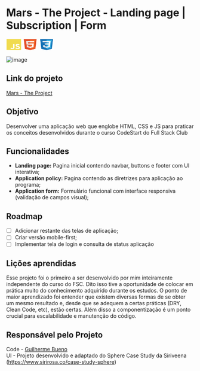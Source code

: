 # Mars - The Project - Landing page | Subscription | Form
<div style="display: inline_block">
  <img align="center" alt="Rafa-Js" height="30" width="40" src="https://raw.githubusercontent.com/devicons/devicon/master/icons/javascript/javascript-plain.svg">
  <img align="center" alt="Rafa-HTML" height="30" width="40" src="https://raw.githubusercontent.com/devicons/devicon/master/icons/html5/html5-original.svg">
  <img align="center" alt="Rafa-CSS" height="30" width="40" src="https://raw.githubusercontent.com/devicons/devicon/master/icons/css3/css3-original.svg">
</div>
<br>

<div>
  <img width="1350" height="600" alt="image" src="https://github.com/user-attachments/assets/3ecc8c29-10d6-4b2a-b292-a0c4723b1619" />
</div>

## Link do projeto
[Mars - The Project](https://mars-the-project.netlify.app/)

## Objetivo
Desenvolver uma aplicação web que englobe HTML, CSS e JS para praticar os conceitos desenvolvidos durante o curso CodeStart do Full Stack Club

## Funcionalidades
- **Landing page:** Pagina inicial contendo navbar, buttons e footer com UI interativa;
- **Application policy:** Pagina contendo as diretrizes para aplicação ao programa;
- **Application form:** Formulário funcional com interface responsiva (validação de campos visual);

## Roadmap
- [ ] Adicionar restante das telas de aplicação;
- [ ] Criar versão mobile-first;
- [ ] Implementar tela de login e consulta de status aplicação

## Lições aprendidas
Esse projeto foi o primeiro a ser desenvolvido por mim inteiramente independente do curso do FSC. Dito isso tive a oportunidade de colocar em prática muito do conhecimento adquirido durante os estudos. O ponto de maior aprendizado foi entender que existem diversas formas de se obter um mesmo resultado e, desde que se adequem a certas práticas (DRY, Clean Code, etc), estão certas. Além disso a componentização é um ponto crucial para escalabilidade e manutenção do código. 

## Responsável pelo Projeto
Code - [Guilherme Bueno](https://github.com/Guilherme-Bueno-Costa) <br>
UI - Projeto desenvolvido e adaptado do Sphere Case Study da Siriveena (https://www.sirirosa.co/case-study-sphere)
